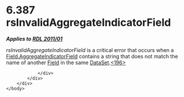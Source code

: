<html dir="LTR" xmlns:mshelp="http://msdn.microsoft.com/mshelp" xmlns:ddue="http://ddue.schemas.microsoft.com/authoring/2003/5" xmlns:xlink="http://www.w3.org/1999/xlink" xmlns:tool="http://www.microsoft.com/tooltip">
    <head>
        <meta http-equiv="Content-Type" content="text/html; CHARSET=utf-8"></meta>
        <meta name="save" content="history"></meta>
        <title>6.387 rsInvalidAggregateIndicatorField</title>
        <xml>
            <mshelp:toctitle title="6.387 rsInvalidAggregateIndicatorField"></mshelp:toctitle>
            <mshelp:rltitle title="[MS-RDL]: rsInvalidAggregateIndicatorField"></mshelp:rltitle>
            <mshelp:keyword index="A" term="cd95f31f-9bc2-4ac4-8cb8-8c1a0f908a43"></mshelp:keyword>
            <mshelp:attr name="DCSext.ContentType" value="open specification"></mshelp:attr>
            <mshelp:attr name="AssetID" value="cd95f31f-9bc2-4ac4-8cb8-8c1a0f908a43"></mshelp:attr>
            <mshelp:attr name="TopicType" value="kbRef"></mshelp:attr>
            <mshelp:attr name="DCSext.Title" value="[MS-RDL]: rsInvalidAggregateIndicatorField" />
        </xml>
    </head>
    <body>
        <div id="header">
            <h1 class="heading">6.387 rsInvalidAggregateIndicatorField</h1>
        </div>
        <div id="mainSection">
            <div id="mainBody">
                <div id="allHistory" class="saveHistory"></div>
                <div id="sectionSection0" class="section" name="collapseableSection">
                    

<p><b><i>Applies to </i></b><a href="bf2bab1a-b608-4bcc-b718-1cc1baa9579c.html"><b><i>RDL 2011/01</i></b></a></p>

<p><i>rsInvalidAggregateIndicatorField</i> is a critical error
that occurs when a <a href="fc6589e2-7fdd-4587-a3b9-ccabeaffee7c.html">Field.AggregateIndicatorField</a>
contains a string that does not match the name of another <a href="940b8522-5d1f-4a2a-ab79-087ef6a69881.html">Field</a> in the same <a href="a14782b0-2e2f-4305-83a3-3de3fd750b6a.html">DataSet</a>.<a id="Appendix_A_Target_196"></a><a href="1fe5fd87-2de5-4b2c-b762-5a4fd1373621.html#Appendix_A_196" aria-label="Product behavior note 196">&lt;196&gt;</a></p>


                </div>
            </div>
        </div>
    </body>
</html>